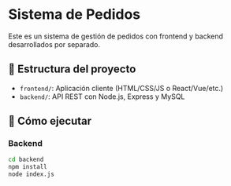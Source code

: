 # Sistema de Pedidos

Este es un sistema de gestión de pedidos con frontend y backend desarrollados por separado.

## 📁 Estructura del proyecto

- `frontend/`: Aplicación cliente (HTML/CSS/JS o React/Vue/etc.)
- `backend/`: API REST con Node.js, Express y MySQL

## 🚀 Cómo ejecutar

### Backend

```bash
cd backend
npm install
node index.js
